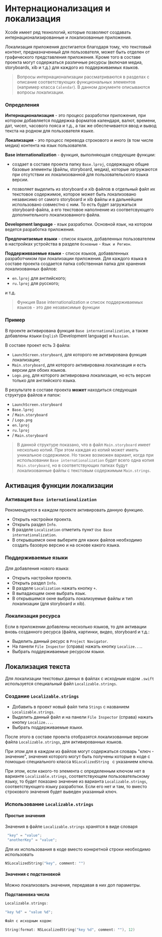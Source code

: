 # Интернационализация и локализация

Хcode имеет ряд технологий, которые позволяют создавать интернационализированные и локализованные приложения. 

Локализация приложения достигается благодаря тому, что текстовый контент, предназначенный для пользователя, может быть отделен от графического представления приложения. Кроме того в составе проекта могут содержаться различные ресурсы (включая медиа, storyboards, xib и т.д.) для каждого из поддерживаемых языков.

> Вопросы интернационализации рассматриваются в разделах с описание соответствующих функциональных элементов (например класса `Calendar`). В данном документе описываются вопросы локализации.

### Определения

__Интернационализация__ - это процесс разработки приложения, при котором добавляется поддержка форматов календаря, валют, времени, дат, чисел, часового пояса и т.д., а так же обеспечивается ввод и вывод текста на родном для пользователя языке.

__Локализация__ - это процесс перевода строкового и иного (в том числе медиа) контента на язык пользователя.

__Base internationalization__ - функция, выполняющая следующие функции:

- создает в составе проекта папку `Base.lproj`, содержащую общие базовые элементы (файлы, storyboard, медиа), которые загружаются при отсутствии их локализованной для пользовательского языка версии.

- позволяет выделить из storyboard и xib файлов в отдельный файл их текстовое содержимое, которое может быть локализовано независимо от самого storyboard и xib файлы и в дальнейшем использовано совместно с ним. То есть будет загружаться storyboard-файла, а его текстовое наполнение из соответсвующего дополнительного локализованного файла.

__Development language__ - язык разработки. Основной язык, на котором ведется разработка приложения.

__Предпочитаемые языки__ - список языков, добавленных пользователем в настройках устройства в разделе `Основные` - `Язык и Регион`.

__Поддерживваемые языки__ - список языков, добаввленных разработчиком при локализации приложения. Для каждого языка в составе проекта создается папка собственная папка для хранения локализованных файлов:

- `en.lproj` для английского;
- `ru.lproj` для русского;

и т.д.

> Функция Base internationalization и список поддерживаемых языков - это две независимые функции

### Пример

В проекте активирована функция `Base internationalization`, а также добавлены языки `English` (Development language) и `Russian`. 

В составе проект есть 3 файла:

- `LaunchScreen.storyboard`, для которого не активирована функция локализации;
- `Main.storyboard`, для которого активирована локализация и есть версии для обоих языков.
- `Logo.png`, для которого активирована локализация, но есть версия только для английского языка.

В результате в составе проекта __может__ находиться следующая структура файлов и папок:

- `LaunchScreen.storyboard`
- `Base.lproj`
 - / `Main.storyboard`
 - / `Logo.png`
- `en.lproj`
- `ru.lproj`
 - / `Main.storyboard`

> В данной структуре показано, что в файл `Main.storyboard` имеет несколько копий. При этом каждая из копий может иметь уникальное содержимое. Но также возможен вариант, когда при использовании `Base internationalization` будет всего одна копия `Main.storyboard`, но в соответствующих папках будут локализованные файлы с текстовым содержимым `Main.strings`.

## Активация функции локализации

### Активация `Base internationalization`

Рекомендуется в каждом проекте активировать данную функцию.

- Открыть настройки проекта.
- Открыть раздел `Info`. 
- В разделе `Localization` отметить пункт `Use Base internationalization`.
- В открывшемся окне выберите для каких файлов необходимо создать базовую версию и на основе какого языка.

### Поддерживаемые языки

Для добавления нового языка:
- Открыть настройки проекта.
- Открыть раздел `Info`. 
- В разделе `Localization` нажать кнопку `+`.
- В выпадающем окне выбрать язык.
- В открывшемся окне выбрать локализуемые файлы и тип локализации (для storyboard и xib).

### Локализация ресурса

Если в приложении добавлены несколько языков, то для активации вновь созданного ресурса (файла, картинки, видео, storyboard и т.д.:

- Выделить данный ресурс в `Project Navigator`.
- На панели `File Inspector` (справа) нажать кнопку `Localize...`.
- Выбрать поддерживаемые ресурсом языки.



## Локализация текста

Для локализации текстовых данных в файлах с исходным кодом `.swift` используется специальный файл `Localizable.strings`.

### Создание `Localizable.strings`

- Добавить в проект новый файл типа `Stings` с названием `Localizable.strings`.
- Выделить данный файл и на панели `File Inspector` (справа) нажать кнопку `Localize...`.
- Выбрать поддерживаемые языки.

После этого в составе проекта отобразятся локализованные версии файла `Localizable.strings`, для активированных языков.

При этом для в каждом из файлов могут содержаться словарь "ключ - значение", значения которого могут быть получены которые в коде с помощью специального класса `NSLocalizedString ` с указанием ключа.

При этом, если какого-то элемента с определенным ключом нет в варианте `Localizable.strings`, соответствующем пользовательскому языку, то будет показано значение из варианта `Localizable.strings`, соответствующего языку разработки. Если его нет и там, то вместо строкового значения будет выведен указанный ключ. 

### Использование `Localizable.strings`

#### Простые значения

Значения в файле `Localizable.strings` хранятся в виде словаря

```swift
 "key" = "value";
 "anotherKey" = "value";
```
Для их использования в коде вместо конкретной строки необходимо использовать

```swift
NSLocalizedString("key", comment: "")
```

#### Значения с подстановкой

Можно локализовать значения, передавая в них доп параметры.

__Подставновка числа__

```swift
Localizable.strings:

"key %d" = "value %d";
```

```swift
Файл с исходным кодом:

String(format: NSLocalizedString("key %d", comment: ""), 12)
```